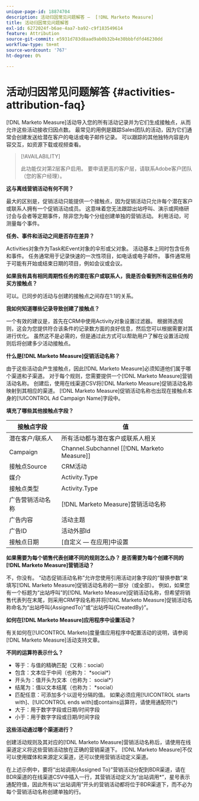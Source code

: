 ```yaml
---
unique-page-id: 18874704
description: 活动归因常见问题解答 —  [!DNL Marketo Measure]
title: 活动归因常见问题解答
exl-id: 6272024f-b6ae-4aa7-ba92-c9f183549614
feature: Attribution
source-git-commit: e5931d783d8aad9ab0b32b4e30bbbfdfd46230dd
workflow-type: tm+mt
source-wordcount: '767'
ht-degree: 0%

---
```


# 活动归因常见问题解答 {#activities-attribution-faq}

[!DNL Marketo Measure]活动导入您的所有活动记录并为它们生成接触点，从而允许这些活动接收归因点数。 最常见的用例是跟踪Sales团队的活动，因为它们通常会创建发送给潜在客户的电话或电子邮件记录。 可以跟踪的其他独特内容是内容交互，如资源下载或视频查看。

>[!AVAILABILITY]
>
>此功能仅对第2层客户启用。 要申请更高的客户层，请联系Adobe客户团队（您的客户经理）。

**这与离线营销活动有何不同？**

最大的区别是，促销活动只能提供一个接触点，因为促销活动只允许每个潜在客户或联系人拥有一个促销活动成员。 这意味着您无法跟踪出站呼叫、演示或网络研讨会与会者等定期事件，除非您为每个分组创建单独的营销活动。 利用活动，可测量每个事件。

**任务、事件和活动之间是否存在差异？**

Activities对象作为Task和Event对象的伞形或父对象。 活动基本上同时包含任务和事件。 任务通常用于记录快速的一次性项目，如电话或电子邮件。 事件通常用于可能有开始或结束日期的项目，例如会议或会议。

**如果我有具有相同周期性任务的潜在客户或联系人，我是否会看到所有这些任务的买方接触点？**

可以。已同步的活动与创建的接触点之间存在1:1的关系。

**我如何知道哪些记录导致创建了接触点？**

一个有效的建议是，首先在CRM中使用Activity对象设置过滤器。 根据筛选规则，这会为您提供符合该条件的记录数方面的良好信息，然后您可以根据需要对其进行优化。 虽然这不是必需的，但是通过此方式可以帮助用户了解在设置活动规则后将创建多少活动接触点。

**什么是[!DNL Marketo Measure]促销活动名称？**

由于这些活动会产生接触点，因此[!DNL Marketo Measure]必须知道他们属于哪个渠道和子渠道。 对于每个规则，您需要提供一个[!DNL Marketo Measure]营销活动名称。 创建后，使用在线渠道CSV将[!DNL Marketo Measure]促销活动名称映射到其相应的渠道。 [!DNL Marketo Measure]促销活动名称也出现在接触点本身的[!UICONTROL Ad Campaign Name]字段中。

**填充了哪些其他接触点字段？**

| **接触点字段** | **值** |
|---|---|
| 潜在客户/联系人 | 所有活动都与潜在客户或联系人相关 |
| Campaign | Channel.Subchannel [[!DNL Marketo Measure]] |
| 接触点Source | CRM活动 |
| 媒介 | Activity.Type |
| 接触点类型 | Activity.Type |
| 广告营销活动名称 | [!DNL Marketo Measure]营销活动名称 |
| 广告内容 | 活动主题 |
| 广告ID | 活动外部Id |
| 接触点日期 | [自定义 — 在应用]中设置 |

**如果需要为每个销售代表创建不同的规则怎么办？ 是否需要为每个创建不同的[!DNL Marketo Measure]营销活动？**

不，你没有。 “动态促销活动名称”允许您使用引用活动对象字段的“替换参数”来填写[!DNL Marketo Measure]促销活动名称的一部分（或全部）。 例如，如果您有一个标题为“出站呼叫”的[!DNL Marketo Measure]促销活动名称，但希望将销售代表列在末尾，则采用CRM字段名称并将[!DNL Marketo Measure]促销活动名称命名为“出站呼叫{AssignedTo}”或“出站呼叫{CreatedBy}”。

**如何在[!DNL Marketo Measure]应用程序中设置活动？**

有关如何在[!UICONTROL Marketo]度量值应用程序中配置活动的说明，请参阅[!DNL Marketo Measure]活动支持文章。

**不同的运算符表示什么？**

* 等于：与值的精确匹配（又称：social）
* 包含：文本位于中间（也称为： &#42;social&#42;）
* 开头为：值开头为文本（也称为： social&#42;）
* 结尾为：值以文本结尾（也称为： &#42;social）
* 匹配任意：可添加多个以逗号分隔的值。 如果必须应用[!UICONTROL starts with]、[!UICONTROL ends with]或contains运算符，请使用通配符(&#42;)
* 大于：用于数字字段或日期/时间字段
* 小于：用于数字字段或日期/时间字段

**这些活动通过哪个渠道进行？**

创建活动规则及其对应的[!DNL Marketo Measure]营销活动名称后，请使用在线渠道定义将这些营销活动放在正确的营销渠道下。 [!DNL Marketo Measure]不仅可以使用媒体和来源定义渠道，还可以使用营销活动定义渠道。

在上述示例中，要将“出站调用{Assigned To}”营销活动分配到BDR渠道，请在BDR渠道的在线渠道CSV中插入一行，其营销活动定义为“出站调用&#42;”，星号表示通配符值，因此所有以“出站调用”开头的营销活动都将位于BDR渠道下，而不必为每个营销活动名称创建单独的行。
